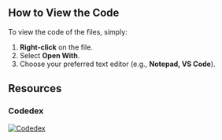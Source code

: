## How to View the Code  

To view the code of the files, simply:  

1. **Right-click** on the file.  
2. Select **Open With**.  
3. Choose your preferred text editor (e.g., **Notepad, VS Code**).  

## Resources  

### Codedex  

[![Codedex](https://private-user-images.githubusercontent.com/172851868/406113275-802a0586-d145-49be-89a5-8f5bae081331.png)](https://www.codedex.io/)
